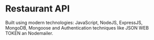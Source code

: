 # Restaurant API

Built using modern technologies: JavaScript, NodeJS, ExpressJS, MongoDB, Mongoose and Authentication techniques like JSON WEB TOKEN an Nodemailer.
